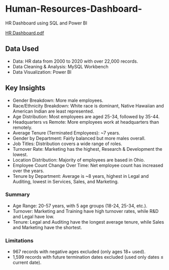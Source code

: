 # Human-Resources-Dashboard-
HR Dashboard using SQL and Power BI

[HR Dashboard.pdf](https://github.com/hoodayashika/Human-Resources-Dashboard-/blob/main/HR%20Dashboard.pdf)


## Data Used
- Data: HR data from 2000 to 2020 with over 22,000 records.
- Data Cleaning & Analysis: MySQL Workbench
- Data Visualization: Power BI

## Key Insights
- Gender Breakdown: More male employees.
- Race/Ethnicity Breakdown: White race is dominant, Native Hawaiian and American Indian are least represented.
- Age Distribution: Most employees are aged 25-34, followed by 35-44.
- Headquarters vs Remote: More employees work at headquarters than remotely.
- Average Tenure (Terminated Employees): ~7 years.
- Gender by Department: Fairly balanced but more males overall.
- Job Titles: Distribution covers a wide range of roles.
- Turnover Rate: Marketing has the highest, Research & Development the lowest.
- Location Distribution: Majority of employees are based in Ohio.
- Employee Count Change Over Time: Net employee count has increased over the years.
- Tenure by Department: Average is ~8 years, highest in Legal and Auditing, lowest in Services, Sales, and Marketing.

### Summary 
- Age Range: 20-57 years, with 5 age groups (18-24, 25-34, etc.).
- Turnover: Marketing and Training have high turnover rates, while R&D and Legal have low.
- Tenure: Legal and Auditing have the longest average tenure, while Sales and Marketing have the shortest.
  
### Limitations
- 967 records with negative ages excluded (only ages 18+ used).
- 1,599 records with future termination dates excluded (used only dates ≤ current date).
